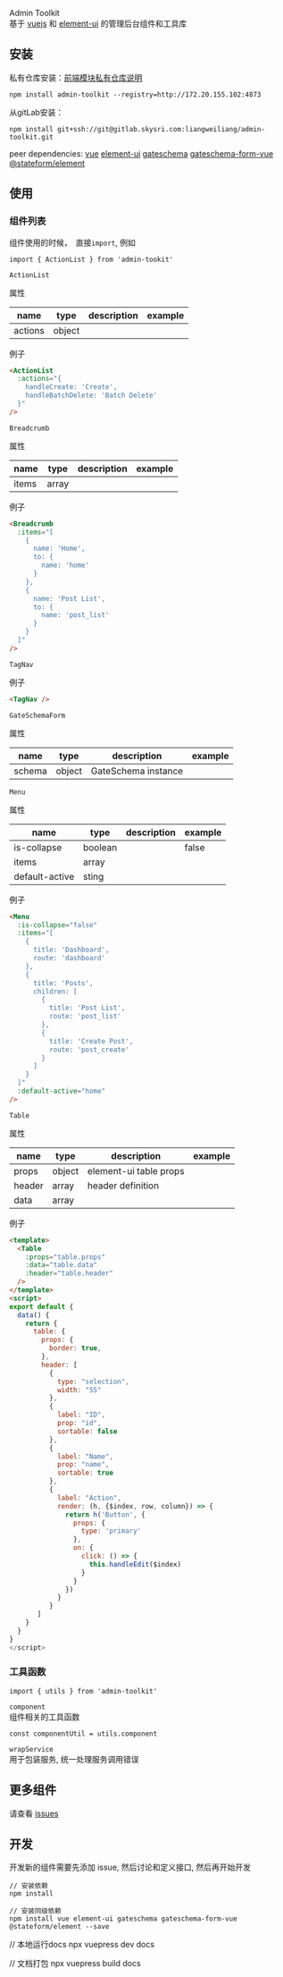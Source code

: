 Admin Toolkit  
基于 [vuejs](https://vuejs.org/) 和 [element-ui](http://element-cn.eleme.io/#/zh-CN) 的管理后台组件和工具库  

## 安装    
私有仓库安装：[前端模块私有仓库说明](http://wiki.skyoss.com/pages/viewpage.action?pageId=35726422)
```
npm install admin-toolkit --registry=http://172.20.155.102:4873
```

从gitLab安装：
```
npm install git+ssh://git@gitlab.skysri.com:liangweiliang/admin-toolkit.git
```
peer dependencies: [vue](https://github.com/vuejs/vue) [element-ui](https://github.com/ElemeFE/element) [gateschema](https://github.com/gateschema/gateschema-js) [gateschema-form-vue](https://github.com/gateschema/gateschema-form-vue)  [@stateform/element](https://github.com/stateform/stateform-element)

## 使用    
### 组件列表      

组件使用的时候，　直接`import`, 例如  
```
import { ActionList } from 'admin-tookit'
```

`ActionList`   

属性   

| name | type | description | example |  
| ---- | ---- | ---- | ---- |
| actions | object | | |

例子    
```html  
<ActionList 
  :actions="{
    handleCreate: 'Create', 
    handleBatchDelete: 'Batch Delete'
  }"
/>
```


`Breadcrumb`  

属性    

| name | type | description | example |  
| ---- | ---- | ---- | ---- |
| items | array | | |

例子    
```html  
<Breadcrumb 
  :items="[
    {
      name: 'Home', 
      to: {
        name: 'home'
      }
    }, 
    {
      name: 'Post List', 
      to: {
        name: 'post_list'
      }
    }
  ]"
/>
```
`TagNav`  

例子  
```html
<TagNav />
```

`GateSchemaForm`  

属性    

| name | type | description | example |  
| ---- | ---- | ---- | ---- |
| schema | object | GateSchema instance | |


`Menu`  

属性  

| name | type | description | example |  
| ---- | ---- | ---- | ---- |
| is-collapse | boolean | | false | 
| items | array | | |
| default-active | sting | | | 

例子    
```html  
<Menu  
  :is-collapse="false"
  :items="[
    {
      title: 'Dashboard',
      route: 'dashboard'
    },
    {
      title: 'Posts',
      children: [
        {
          title: 'Post List',
          route: 'post_list'
        },
        {
          title: 'Create Post',
          route: 'post_create'
        }
      ]
    }
  ]"
  :default-active="home"
/>
```

`Table`  

属性   

| name | type | description | example |  
| ---- | ---- | ---- | ---- |
| props | object | element-ui table props | |
| header | array | header definition | |
| data | array | | |

例子    
```html  
<template>
  <Table 
    :props="table.props"
    :data="table.data"
    :header="table.header"
  />
</template>
<script>
export default {
  data() {
    return {
      table: {
        props: {
          border: true,
        },
        header: [
          {
            type: "selection",
            width: "55"
          },
          {
            label: "ID",
            prop: "id",
            sortable: false
          },
          {
            label: "Name",
            prop: "name",
            sortable: true
          },
          {
            label: "Action",
            render: (h, {$index, row, column}) => {
              return h('Button', {
                props: {
                  type: 'primary'
                },
                on: {
                  click: () => {
                    this.handleEdit($index)
                  }
                }
              })
            } 
          }
       ]
    }
  }
}
</script>
```

### 工具函数  
```
import { utils } from 'admin-toolkit'
```

`component`  
组件相关的工具函数

```
const componentUtil = utils.component
```

`wrapService`  
用于包装服务, 统一处理服务调用错误  


## 更多组件  
请查看 [issues](http://gitlab.skysri.com/liangweiliang/admin-toolkit/issues)  

## 开发  
开发新的组件需要先添加 issue, 然后讨论和定义接口, 然后再开始开发  

```
// 安装依赖
npm install

// 安装同级依赖  
npm install vue element-ui gateschema gateschema-form-vue @stateform/element --save

```
// 本地运行docs
npx vuepress dev docs

// 文档打包
npx vuepress build docs
